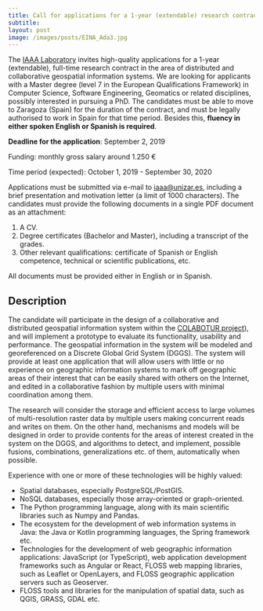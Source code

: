 ```yaml
---
title: Call for applications for a 1-year (extendable) research contract in distributed geospatial information systems
subtitle:
layout: post
image: /images/posts/EINA_Ada3.jpg
---
```


The [IAAA Laboratory]({{site.baseurl}}/) invites high-quality applications for a 1-year (extendable), full-time research contract in the area of distributed and collaborative geospatial information systems. We are looking for applicants with a Master degree (level 7 in the European Qualifications Framework) in Computer Science, Software Engineering, Geomatics or related disciplines, possibly interested in pursuing a PhD. The candidates must be able to move to Zaragoza (Spain) for the duration of the contract, and must be legally authorised to work in Spain for that time period. Besides this, **fluency in either spoken English or Spanish is required**.

**Deadline for the application**: September 2, 2019

Funding: monthly gross salary around 1.250 €

Time period (expected): October 1, 2019 - September 30, 2020

Applications must be submitted via e-mail to <iaaa@unizar.es>, including a brief presentation and motivation letter (a limit of 1000 characters). The candidates must provide the following documents in a single PDF document as an attachment:

1. A CV.
2. Degree certificates (Bachelor and Master), including a transcript of the grades.
3. Other relevant qualifications: certificate of Spanish or English competence, technical or scientific publications, etc.

All documents must be provided either in English or in Spanish.

## Description

The candidate will participate in the design of a collaborative and distributed geospatial information system within the [COLABOTUR project]({{site.baseurl}}/colabotur)), and will implement a prototype to evaluate its functionality, usability and performance. The geospatial information in the system will be modeled and georeferenced on a Discrete Global Grid System (DGGS). The system will provide at least one application that will allow users with little or no experience on geographic information systems to mark off geographic areas of their interest that can be easily shared with others on the Internet, and edited in a collaborative fashion by multiple users with minimal coordination among them.

The research will consider the storage and efficient access to large volumes of multi-resolution raster data by multiple users making concurrent reads and writes on them. On the other hand, mechanisms and models will be designed in order to provide contents for the areas of interest created in the system on the DGGS, and algorithms to detect, and implement, possible fusions, combinations, generalizations etc. of them, automatically when possible.

Experience with one or more of these technologies will be highly valued:

- Spatial databases, especially PostgreSQL/PostGIS.
- NoSQL databases, especially those array-oriented or graph-oriented.
- The Python programming language, along with its main scientific libraries such as Numpy and Pandas.
- The ecosystem for the development of web information systems in Java: the Java or Kotlin programming languages, the Spring framework etc.
- Technologies for the development of web geographic information applications: JavaScript (or TypeScript), web application development frameworks such as Angular or React, FLOSS web mapping libraries, such as Leaflet or OpenLayers, and FLOSS geographic application servers such as Geoserver.
- FLOSS tools and libraries for the manipulation of spatial data, such as QGIS, GRASS, GDAL etc.
